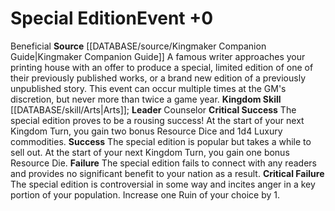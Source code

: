 ﻿---
id: '44'
level: '0'
name: Special Edition
rarity: Common
rus_type_level: null
skill:
- '[[DATABASE/skill/Arts|Arts]]'
source: '[[DATABASE/source/Kingmaker Companion Guide|Kingmaker Companion Guide]]'
trait:
- '[[DATABASE/trait/Beneficial|Beneficial]]'
type: Kingdom Event

---
# Special Edition<span class="item-type">Event +0</span>

<span class="item-trait">Beneficial</span>
**Source** [[DATABASE/source/Kingmaker Companion Guide|Kingmaker Companion Guide]]
 A famous writer approaches your printing house with an offer to produce a special, limited edition of one of their previously published works, or a brand new edition of a previously unpublished story. This event can occur multiple times at the GM's discretion, but never more than twice a game year.
**Kingdom Skill** [[DATABASE/skill/Arts|Arts]]; **Leader** Counselor
**Critical Success** The special edition proves to be a rousing success! At the start of your next Kingdom Turn, you gain two bonus Resource Dice and 1d4 Luxury commodities.
**Success** The special edition is popular but takes a while to sell out. At the start of your next Kingdom Turn, you gain one bonus Resource Die.
**Failure** The special edition fails to connect with any readers and provides no significant benefit to your nation as a result.
**Critical Failure** The special edition is controversial in some way and incites anger in a key portion of your population. Increase one Ruin of your choice by 1.